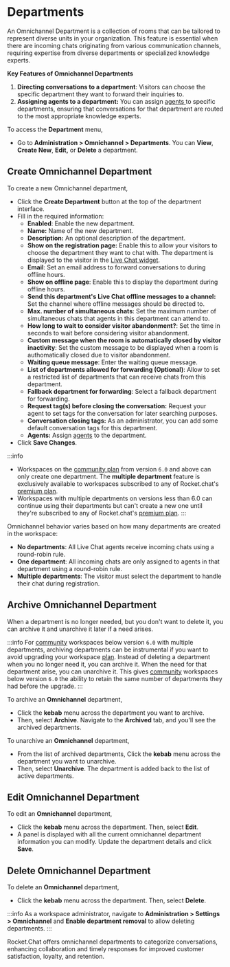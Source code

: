 # Departments

An Omnichannel Department is a collection of rooms that can be tailored to represent diverse units in your organization. This feature is essential when there are incoming chats originating from various communication channels, requiring expertise from diverse departments or specialized knowledge experts.

**Key Features of Omnichannel Departments**

1. **Directing conversations to a department**: Visitors can choose the specific department they want to forward their inquiries to.
2. **Assigning agents to a department:** You can assign [agents ](agents.md)to specific departments, ensuring that conversations for that department are routed to the most appropriate knowledge experts.

To access the **Department** menu,

* Go to **Administration > Omnichannel > Departments**. You can **View**, **Create New**, **Edit,** or **Delete** a department.

## **Create Omnichannel Department**

To create a new Omnichannel department,&#x20;

* Click the **Create Department** button at the top of the department interface.
* Fill in the required information:
  * **Enabled**: Enable the new department.
  * **Name:** Name of the new department.
  * **Description:** An optional description of the department.
  * **Show on the registration page:** Enable this to allow your visitors to choose the department they want to chat with. The department is displayed to the visitor in the [Live Chat widget](livechat-widget-installation.md).
  * **Email**: Set an email address to forward conversations to  during offline hours.
  * **Show on offline page**: Enable this to display the department during offline hours.
  * **Send this department's Live Chat offline messages to a channel:** Set the channel where offline messages should be directed to.
  * **Max. number of simultaneous chats**: Set the maximum number of simultaneous chats that agents in this department can attend to.
  * **How long to wait to consider visitor abandonment?**:  Set the time in seconds to wait before considering visitor abandonment.
  * **Custom message when the room is automatically closed by visitor inactivity**: Set the custom message to be displayed when a room is authomatically closed due to visitor abandonment.
  * **Waiting queue message**: Enter the waiting queue message.
  * **List of departments allowed for forwarding (Optional)**: Allow to set a restricted list of departments that can receive chats from this department.
  * **Fallback department for forwarding**: Select a fallback department for forwarding.
  * **Request tag(s) before closing the conversation:** Request your agent to set tags for the conversation for later searching purposes.
  * **Conversation closing tags:** As an administrator, you can add some default conversation tags for this department.
  * **Agents:** Assign [agents](agents.md) to the department.
* Click **Save Changes**.

:::info
* Workspaces on the [community plan](../../readme/our-plans.md#community) from version `6.0` and above can only create one department. The **multiple department** feature is exclusively available to workspaces subscribed to any of Rocket.chat's [premium plan](../../readme/our-plans.md).
* Workspaces with multiple departments on versions less than 6.0 can continue using their departments but can't create a new one until they're subscribed to any of Rocket.chat's [premium plan](../../readme/our-plans.md).
:::

Omnichannel behavior varies based on how many departments are created in the workspace:

* **No departments**: All Live Chat agents receive incoming chats using a round-robin rule.
* **One department**: All incoming chats are only assigned to agents in that department using a round-robin rule.
* **Multiple departments**: The visitor must select the department to handle their chat during registration.

## Archive Omnichannel Department

When a department is no longer needed, but you don't want to delete it, you can archive it and unarchive it later if a need arises.

:::info
For [community](../../readme/our-plans.md) workspaces below version `6.0` with multiple departments, archiving departments can be instrumental if you want to avoid upgrading your workspace [plan](../../readme/our-plans.md). Instead of deleting a department when you no longer need it, you can archive it. When the need for that department arise, you can unarchive it. This gives [community](../../readme/our-plans.md) workspaces below version `6.0` the ability to retain the same number of departments they had before the upgrade.
:::

To archive an **Omnichannel** department,

* Click the **kebab** menu across the department you want to archive.
* Then, select **Archive**. Navigate to the **Archived** tab, and you'll see the archived departments.

To unarchive an **Omnichannel** department,

* From the list of archived departments, Click the **kebab** menu across the department you want to unarchive.
* Then, select **Unarchive**. The department is added back to the list of active departments.

## Edit Omnichannel Department

To edit an **Omnichannel** department,

* Click the **kebab** menu across the department. Then, select **Edit**.
* A panel is displayed with all the current omnichannel department information you can modify. Update the department details and click **Save**.

## Delete Omnichannel Department

To delete an **Omnichannel** department,

* Click the **kebab** menu across the department. Then, select **Delete**.

:::info
As a workspace administrator, navigate to **Administration > Settings > Omnichannel** and **Enable department removal** to allow deleting departments.
:::

Rocket.Chat offers omnichannel departments to categorize conversations, enhancing collaboration and timely responses for improved customer satisfaction, loyalty, and retention.
